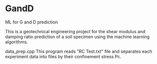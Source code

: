 # GandD
ML for G and D prediction

This is a geotechnical engineering project for the shear modulus and damping ratio prediction
of a soil specimen using the machine learning algorithms.

data_prep.cpp
  This program reads "RC Test.txt" file and separates each experiment data into files by their confinement stress Pc.
